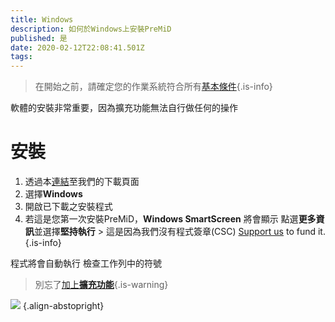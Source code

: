 ```yaml
---
title: Windows
description: 如何於Windows上安裝PreMiD
published: 是
date: 2020-02-12T22:08:41.501Z
tags:
---
```


> 在開始之前，請確定您的作業系統符合所有[基本條件](/install/requirements){.is-info}

軟體的安裝非常重要，因為擴充功能無法自行做任何的操作

# 安裝
1. 透過本[連結](https://premid.app/downloads)至我們的下載頁面
2. 選擇**Windows**
3. 開啟已下載之安裝程式
4. 若這是您第一次安裝PreMiD，**Windows SmartScreen** 將會顯示 點選**更多資訊**並選擇**堅持執行** > 這是因為我們沒有程式簽章(CSC) [Support us](https://www.patreon.com/Timeraa) to fund it.{.is-info}

程式將會自動執行 檢查工作列中的符號

> 別忘了[加上**擴充功能**](/install){.is-warning}

![](https://a.icons8.com/djxbtnYm/GBjHDS/svg.svg) {.align-abstopright}